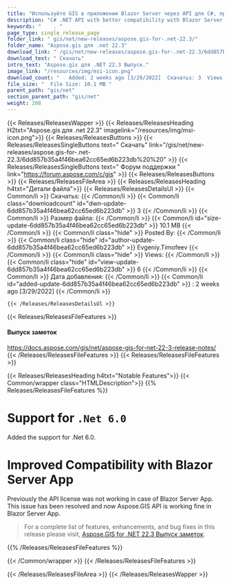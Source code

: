 ```yaml
---
title: "Используйте GIS в приложении Blazor Server через API для C#, приложения ASP.NET"
description: "C# .NET API with better compatibility with Blazor Server App, with support for .NET.0 framework. Now work on your geospatial & GIS data with more flexibility."
keywords: "    . "
page_type: single_release_page
folder_link: " gis/net/new-releases/aspose.gis-for-.net-22.3/"
folder_name: "Aspose.gis для .net 22.3"
download_link: " /gis/net/new-releases/aspose.gis-for-.net-22.3/6dd857b35a4f46bea62cc65ed6b223db"
download_text: " Скачать"
intro_text: "Aspose.gis для .NET 22.3 Выпуск."
image_link: "/resources/img/msi-icon.png"
download_count: "   Added: 2 weeks ago [3/29/2022]  Скачатьs: 3  Views: 5"
file_size: "  File Size: 10.1 MB "
parent_path: "gis/net"
section_parent_path: "gis/net"
weight: 208
---
```


{{< Releases/ReleasesWapper >}}
{{< Releases/ReleasesHeading H2txt="Aspose.gis для .net 22.3" imagelink="/resources/img/msi-icon.png">}}
{{< Releases/ReleasesButtons >}}
{{< Releases/ReleasesSingleButtons text=" Скачать" link="/gis/net/new-releases/aspose.gis-for-.net-22.3/6dd857b35a4f46bea62cc65ed6b223db%20%20" >}}
{{< Releases/ReleasesSingleButtons text=" Форум поддержки " link="https://forum.aspose.com/c/gis" >}}
{{< Releases/ReleasesButtons >}}
{{< Releases/ReleasesFileArea >}}
{{< Releases/ReleasesHeading h4txt="Детали файла">}}
{{< Releases/ReleasesDetailsUl >}}
{{< Common/li  >}} Скачатьs: {{< /Common/li >}}
{{< Common/li class="downloadcount" id="dwn-update-6dd857b35a4f46bea62cc65ed6b223db" >}} 3 {{< /Common/li >}}
{{< Common/li  >}} Размер файла: {{< /Common/li >}}
{{< Common/li id="size-update-6dd857b35a4f46bea62cc65ed6b223db" >}} 10.1 MB {{< /Common/li >}}
{{< Common/li  class="hide" >}} Posted By: {{< /Common/li >}}
{{< Common/li class="hide" id="author-update-6dd857b35a4f46bea62cc65ed6b223db" >}} Evgeniy.Timofeev {{< /Common/li >}}
{{< Common/li class="hide"  >}} Views: {{< /Common/li >}}
{{< Common/li class="hide" id="view-update-6dd857b35a4f46bea62cc65ed6b223db" >}} 6 {{< /Common/li >}}
{{< Common/li  >}} Дата добавления: {{< /Common/li >}}
{{< Common/li id="added-update-6dd857b35a4f46bea62cc65ed6b223db" >}} : 2 weeks ago [3/29/2022] {{< /Common/li >}}

    {{< /Releases/ReleasesDetailsUl >}}

{{< Releases/ReleasesFileFeatures >}}
<h4>Выпуск заметок</h4><div><a href="https://docs.aspose.com/gis/net/aspose-gis-for-net-22-3-release-notes/">https://docs.aspose.com/gis/net/aspose-gis-for-net-22-3-release-notes/</a></div>
{{< /Releases/ReleasesFileFeatures >}}
{{< Releases/ReleasesFileFeatures >}}

{{< Releases/ReleasesHeading h4txt="Notable Features">}}
{{< Common/wrapper class="HTMLDescription">}}
{{% Releases/ReleasesFileFeatures %}}

# Support for `.Net 6.0`

Added the support for .Net 6.0.

# Improved Compatibility with Blazor Server App

Previously the API license was not working in case of Blazor Server App. This issue has been resolved and now Aspose.GIS API is working fine in Blazor Server App.

> For a complete list of features, enhancements, and bug fixes in this release please visit, [Aspose.GIS for .NET 22.3 Выпуск заметок](https://docs.aspose.com/gis/net/aspose-gis-for-net-22-3-release-notes/).

{{% /Releases/ReleasesFileFeatures %}}

{{< /Common/wrapper >}}
{{< /Releases/ReleasesFileFeatures >}}

{{< /Releases/ReleasesFileArea >}}
{{< /Releases/ReleasesWapper >}}
